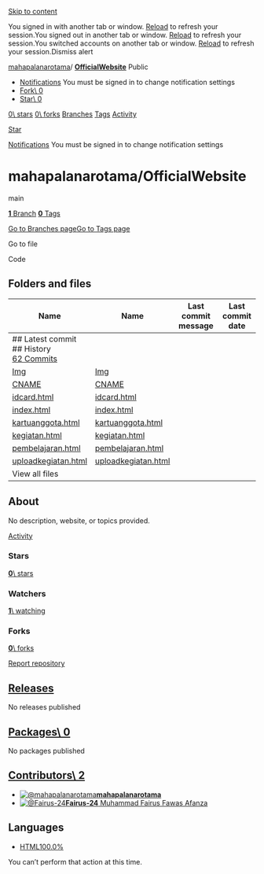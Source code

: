 [Skip to content](https://github.com/mahapalanarotama/OfficialWebsite#start-of-content)

You signed in with another tab or window. [Reload](https://github.com/mahapalanarotama/OfficialWebsite) to refresh your session.You signed out in another tab or window. [Reload](https://github.com/mahapalanarotama/OfficialWebsite) to refresh your session.You switched accounts on another tab or window. [Reload](https://github.com/mahapalanarotama/OfficialWebsite) to refresh your session.Dismiss alert

[mahapalanarotama](https://github.com/mahapalanarotama)/ **[OfficialWebsite](https://github.com/mahapalanarotama/OfficialWebsite)** Public

- [Notifications](https://github.com/login?return_to=%2Fmahapalanarotama%2FOfficialWebsite) You must be signed in to change notification settings
- [Fork\\
0](https://github.com/login?return_to=%2Fmahapalanarotama%2FOfficialWebsite)
- [Star\\
0](https://github.com/login?return_to=%2Fmahapalanarotama%2FOfficialWebsite)


[0\\
stars](https://github.com/mahapalanarotama/OfficialWebsite/stargazers) [0\\
forks](https://github.com/mahapalanarotama/OfficialWebsite/forks) [Branches](https://github.com/mahapalanarotama/OfficialWebsite/branches) [Tags](https://github.com/mahapalanarotama/OfficialWebsite/tags) [Activity](https://github.com/mahapalanarotama/OfficialWebsite/activity)

[Star](https://github.com/login?return_to=%2Fmahapalanarotama%2FOfficialWebsite)

[Notifications](https://github.com/login?return_to=%2Fmahapalanarotama%2FOfficialWebsite) You must be signed in to change notification settings

# mahapalanarotama/OfficialWebsite

main

[**1** Branch](https://github.com/mahapalanarotama/OfficialWebsite/branches) [**0** Tags](https://github.com/mahapalanarotama/OfficialWebsite/tags)

[Go to Branches page](https://github.com/mahapalanarotama/OfficialWebsite/branches)[Go to Tags page](https://github.com/mahapalanarotama/OfficialWebsite/tags)

Go to file

Code

## Folders and files

| Name | Name | Last commit message | Last commit date |
| --- | --- | --- | --- |
| ## Latest commit<br>## History<br>[62 Commits](https://github.com/mahapalanarotama/OfficialWebsite/commits/main/) |
| [Img](https://github.com/mahapalanarotama/OfficialWebsite/tree/main/Img "Img") | [Img](https://github.com/mahapalanarotama/OfficialWebsite/tree/main/Img "Img") |  |  |
| [CNAME](https://github.com/mahapalanarotama/OfficialWebsite/blob/main/CNAME "CNAME") | [CNAME](https://github.com/mahapalanarotama/OfficialWebsite/blob/main/CNAME "CNAME") |  |  |
| [idcard.html](https://github.com/mahapalanarotama/OfficialWebsite/blob/main/idcard.html "idcard.html") | [idcard.html](https://github.com/mahapalanarotama/OfficialWebsite/blob/main/idcard.html "idcard.html") |  |  |
| [index.html](https://github.com/mahapalanarotama/OfficialWebsite/blob/main/index.html "index.html") | [index.html](https://github.com/mahapalanarotama/OfficialWebsite/blob/main/index.html "index.html") |  |  |
| [kartuanggota.html](https://github.com/mahapalanarotama/OfficialWebsite/blob/main/kartuanggota.html "kartuanggota.html") | [kartuanggota.html](https://github.com/mahapalanarotama/OfficialWebsite/blob/main/kartuanggota.html "kartuanggota.html") |  |  |
| [kegiatan.html](https://github.com/mahapalanarotama/OfficialWebsite/blob/main/kegiatan.html "kegiatan.html") | [kegiatan.html](https://github.com/mahapalanarotama/OfficialWebsite/blob/main/kegiatan.html "kegiatan.html") |  |  |
| [pembelajaran.html](https://github.com/mahapalanarotama/OfficialWebsite/blob/main/pembelajaran.html "pembelajaran.html") | [pembelajaran.html](https://github.com/mahapalanarotama/OfficialWebsite/blob/main/pembelajaran.html "pembelajaran.html") |  |  |
| [uploadkegiatan.html](https://github.com/mahapalanarotama/OfficialWebsite/blob/main/uploadkegiatan.html "uploadkegiatan.html") | [uploadkegiatan.html](https://github.com/mahapalanarotama/OfficialWebsite/blob/main/uploadkegiatan.html "uploadkegiatan.html") |  |  |
| View all files |

## About

No description, website, or topics provided.


[Activity](https://github.com/mahapalanarotama/OfficialWebsite/activity)

### Stars

[**0**\\
stars](https://github.com/mahapalanarotama/OfficialWebsite/stargazers)

### Watchers

[**1**\\
watching](https://github.com/mahapalanarotama/OfficialWebsite/watchers)

### Forks

[**0**\\
forks](https://github.com/mahapalanarotama/OfficialWebsite/forks)

[Report repository](https://github.com/contact/report-content?content_url=https%3A%2F%2Fgithub.com%2Fmahapalanarotama%2FOfficialWebsite&report=mahapalanarotama+%28user%29)

## [Releases](https://github.com/mahapalanarotama/OfficialWebsite/releases)

No releases published

## [Packages\  0](https://github.com/users/mahapalanarotama/packages?repo_name=OfficialWebsite)

No packages published

## [Contributors\  2](https://github.com/mahapalanarotama/OfficialWebsite/graphs/contributors)

- [![@mahapalanarotama](https://avatars.githubusercontent.com/u/182516687?s=64&v=4)](https://github.com/mahapalanarotama)[**mahapalanarotama**](https://github.com/mahapalanarotama)
- [![@Fairus-24](https://avatars.githubusercontent.com/u/128667922?s=64&v=4)](https://github.com/Fairus-24)[**Fairus-24** Muhammad Fairus Fawas Afanza](https://github.com/Fairus-24)

## Languages

- [HTML100.0%](https://github.com/mahapalanarotama/OfficialWebsite/search?l=html)

You can’t perform that action at this time.
